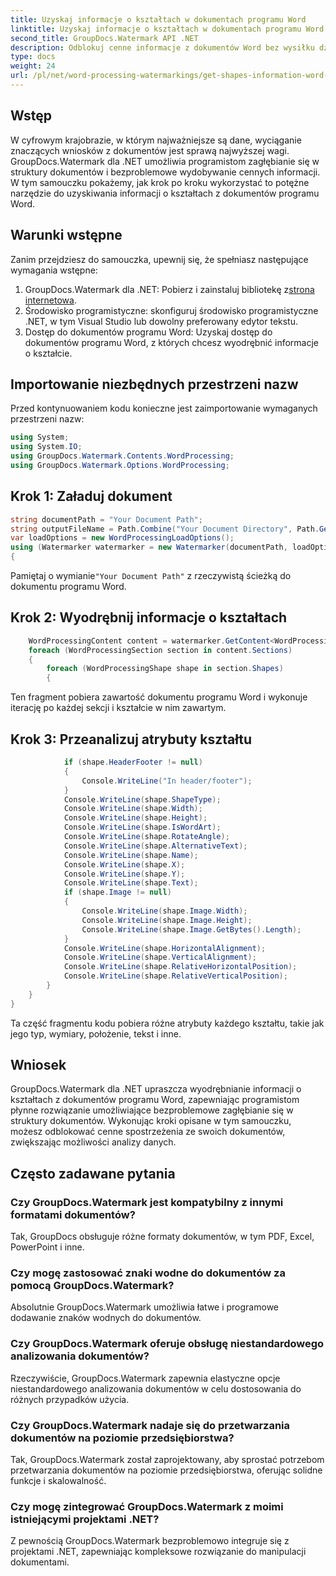 ```yaml
---
title: Uzyskaj informacje o kształtach w dokumentach programu Word
linktitle: Uzyskaj informacje o kształtach w dokumentach programu Word
second_title: GroupDocs.Watermark API .NET
description: Odblokuj cenne informacje z dokumentów Word bez wysiłku dzięki GroupDocs dla .NET. Bezproblemowo wyodrębniaj informacje o kształcie, aby usprawnić analizę danych.
type: docs
weight: 24
url: /pl/net/word-processing-watermarkings/get-shapes-information-word-docs/
---
```

## Wstęp
W cyfrowym krajobrazie, w którym najważniejsze są dane, wyciąganie znaczących wniosków z dokumentów jest sprawą najwyższej wagi. GroupDocs.Watermark dla .NET umożliwia programistom zagłębianie się w struktury dokumentów i bezproblemowe wydobywanie cennych informacji. W tym samouczku pokażemy, jak krok po kroku wykorzystać to potężne narzędzie do uzyskiwania informacji o kształtach z dokumentów programu Word.
## Warunki wstępne
Zanim przejdziesz do samouczka, upewnij się, że spełniasz następujące wymagania wstępne:
1.  GroupDocs.Watermark dla .NET: Pobierz i zainstaluj bibliotekę z[strona internetowa](https://releases.groupdocs.com/Watermark/net/).
2. Środowisko programistyczne: skonfiguruj środowisko programistyczne .NET, w tym Visual Studio lub dowolny preferowany edytor tekstu.
3. Dostęp do dokumentów programu Word: Uzyskaj dostęp do dokumentów programu Word, z których chcesz wyodrębnić informacje o kształcie.

## Importowanie niezbędnych przestrzeni nazw
Przed kontynuowaniem kodu konieczne jest zaimportowanie wymaganych przestrzeni nazw:
```csharp
using System;
using System.IO;
using GroupDocs.Watermark.Contents.WordProcessing;
using GroupDocs.Watermark.Options.WordProcessing;
```
## Krok 1: Załaduj dokument
```csharp
string documentPath = "Your Document Path";
string outputFileName = Path.Combine("Your Document Directory", Path.GetFileName(documentPath));
var loadOptions = new WordProcessingLoadOptions();
using (Watermarker watermarker = new Watermarker(documentPath, loadOptions))
{
```
 Pamiętaj o wymianie`"Your Document Path"` z rzeczywistą ścieżką do dokumentu programu Word.
## Krok 2: Wyodrębnij informacje o kształtach
```csharp
	WordProcessingContent content = watermarker.GetContent<WordProcessingContent>();
	foreach (WordProcessingSection section in content.Sections)
	{
		foreach (WordProcessingShape shape in section.Shapes)
		{
```
Ten fragment pobiera zawartość dokumentu programu Word i wykonuje iterację po każdej sekcji i kształcie w nim zawartym.
## Krok 3: Przeanalizuj atrybuty kształtu
```csharp
			if (shape.HeaderFooter != null)
			{
				Console.WriteLine("In header/footer");
			}
			Console.WriteLine(shape.ShapeType);
			Console.WriteLine(shape.Width);
			Console.WriteLine(shape.Height);
			Console.WriteLine(shape.IsWordArt);
			Console.WriteLine(shape.RotateAngle);
			Console.WriteLine(shape.AlternativeText);
			Console.WriteLine(shape.Name);
			Console.WriteLine(shape.X);
			Console.WriteLine(shape.Y);
			Console.WriteLine(shape.Text);
			if (shape.Image != null)
			{
				Console.WriteLine(shape.Image.Width);
				Console.WriteLine(shape.Image.Height);
				Console.WriteLine(shape.Image.GetBytes().Length);
			}
			Console.WriteLine(shape.HorizontalAlignment);
			Console.WriteLine(shape.VerticalAlignment);
			Console.WriteLine(shape.RelativeHorizontalPosition);
			Console.WriteLine(shape.RelativeVerticalPosition);
		}
	}
}
```
Ta część fragmentu kodu pobiera różne atrybuty każdego kształtu, takie jak jego typ, wymiary, położenie, tekst i inne.

## Wniosek
GroupDocs.Watermark dla .NET upraszcza wyodrębnianie informacji o kształtach z dokumentów programu Word, zapewniając programistom płynne rozwiązanie umożliwiające bezproblemowe zagłębianie się w struktury dokumentów. Wykonując kroki opisane w tym samouczku, możesz odblokować cenne spostrzeżenia ze swoich dokumentów, zwiększając możliwości analizy danych.
## Często zadawane pytania
### Czy GroupDocs.Watermark jest kompatybilny z innymi formatami dokumentów?
Tak, GroupDocs obsługuje różne formaty dokumentów, w tym PDF, Excel, PowerPoint i inne.
### Czy mogę zastosować znaki wodne do dokumentów za pomocą GroupDocs.Watermark?
Absolutnie GroupDocs.Watermark umożliwia łatwe i programowe dodawanie znaków wodnych do dokumentów.
### Czy GroupDocs.Watermark oferuje obsługę niestandardowego analizowania dokumentów?
Rzeczywiście, GroupDocs.Watermark zapewnia elastyczne opcje niestandardowego analizowania dokumentów w celu dostosowania do różnych przypadków użycia.
### Czy GroupDocs.Watermark nadaje się do przetwarzania dokumentów na poziomie przedsiębiorstwa?
Tak, GroupDocs.Watermark został zaprojektowany, aby sprostać potrzebom przetwarzania dokumentów na poziomie przedsiębiorstwa, oferując solidne funkcje i skalowalność.
### Czy mogę zintegrować GroupDocs.Watermark z moimi istniejącymi projektami .NET?
Z pewnością GroupDocs.Watermark bezproblemowo integruje się z projektami .NET, zapewniając kompleksowe rozwiązanie do manipulacji dokumentami.